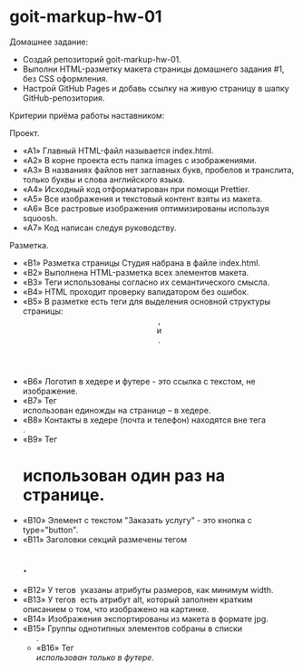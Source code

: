 # goit-markup-hw-01

Домашнее задание:

- Создай репозиторий goit-markup-hw-01.
- Выполни HTML-разметку макета страницы домашнего задания #1, без CSS оформления.
- Настрой GitHub Pages и добавь ссылку на живую страницу в шапку GitHub-репозитория.

Критерии приёма работы наставником:

Проект.

- «A1» Главный HTML-файл называется index.html.
- «A2» В корне проекта есть папка images с изображениями.
- «A3» В названиях файлов нет заглавных букв, пробелов и транслита, только буквы и слова английского языка.
- «A4» Исходный код отформатирован при помощи Prettier.
- «A5» Все изображения и текстовый контент взяты из макета.
- «A6» Все растровые изображения оптимизированы используя squoosh.
- «A7» Код написан следуя руководству.

Разметка.

- «B1» Разметка страницы Студия набрана в файле index.html.
- «B2» Выполнена HTML-разметка всех элементов макета.
- «B3» Теги использованы согласно их семантического смысла.
- «B4» HTML проходит проверку валидатором без ошибок.
- «B5» В разметке есть теги для выделения основной структуры страницы: <header>, <main> и <footer>.
- «B6» Логотип в хедере и футере - это ссылка с текстом, не изображение.
- «B7» Тег <nav> использован единожды на странице – в хедере.
- «B8» Контакты в хедере (почта и телефон) находятся вне тега <nav>.
- «B9» Тег <h1> использован один раз на странице.
- «B10» Элемент с текстом "Заказать услугу" - это кнопка с type="button".
- «B11» Заголовки секций размечены тегом <h2>.
- «B12» У тегов <img> указаны атрибуты размеров, как минимум width.
- «B13» У тегов <img> есть атрибут alt, который заполнен кратким описанием о том, что изображено на картинке.
- «B14» Изображения экспортированы из макета в формате jpg.
- «B15» Группы однотипных элементов собраны в списки <ul>.
- «B16» Тег <address> использован только в футере.
